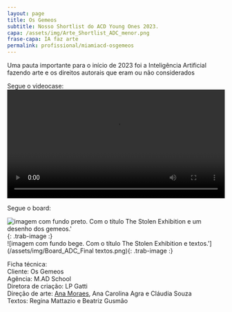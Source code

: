 ```yaml
---
layout: page
title: Os Gemeos
subtitle: Nosso Shortlist do ACD Young Ones 2023.
capa: /assets/img/Arte_Shortlist_ADC_menor.png
frase-capa: IA faz arte
permalink: profissional/miamiacd-osgemeos
---
```


Uma pauta importante para o início de 2023 foi a Inteligência Artificial fazendo arte e os direitos autorais que eram ou não considerados  

Segue o videocase:    
<video ref='OsGemeosIA' controls src="https://github.com/ReMattazio/remattazio.github.io/blob/master/assets/mids/The_Stolen_Exhibition_Videocase.mp4?raw=true" class="trab-image" style="width:100%;">seu navegador nao suporta video</video> 

Segue o board:  

![imagem com fundo preto. Com o título The Stolen Exhibition e um desenho dos gemeos.'](/assets/img/Board_ADC_Final.png){: .trab-image :}  
![imagem com fundo bege. Com o título The Stolen Exhibition e textos.'](/assets/img/Board_ADC_Final textos.png){: .trab-image :}   


Ficha técnica:  
Cliente: Os Gemeos  
Agência: M.AD School   
Diretora de criação: LP Gatti  
Direção de arte: [Ana Moraes](https://anaflaviamoraes.com.br/), Ana Carolina Agra e Cláudia Souza  
Textos: Regina Mattazio e Beatriz Gusmão
